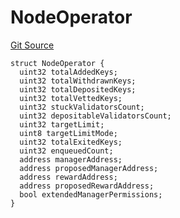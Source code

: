 # NodeOperator

[Git Source](https://github.com/lidofinance/community-staking-module/blob/8ce9441dce1001c93d75d065f051013ad5908976/src/interfaces/ICSModule.sol)

```solidity
struct NodeOperator {
  uint32 totalAddedKeys;
  uint32 totalWithdrawnKeys;
  uint32 totalDepositedKeys;
  uint32 totalVettedKeys;
  uint32 stuckValidatorsCount;
  uint32 depositableValidatorsCount;
  uint32 targetLimit;
  uint8 targetLimitMode;
  uint32 totalExitedKeys;
  uint32 enqueuedCount;
  address managerAddress;
  address proposedManagerAddress;
  address rewardAddress;
  address proposedRewardAddress;
  bool extendedManagerPermissions;
}
```

